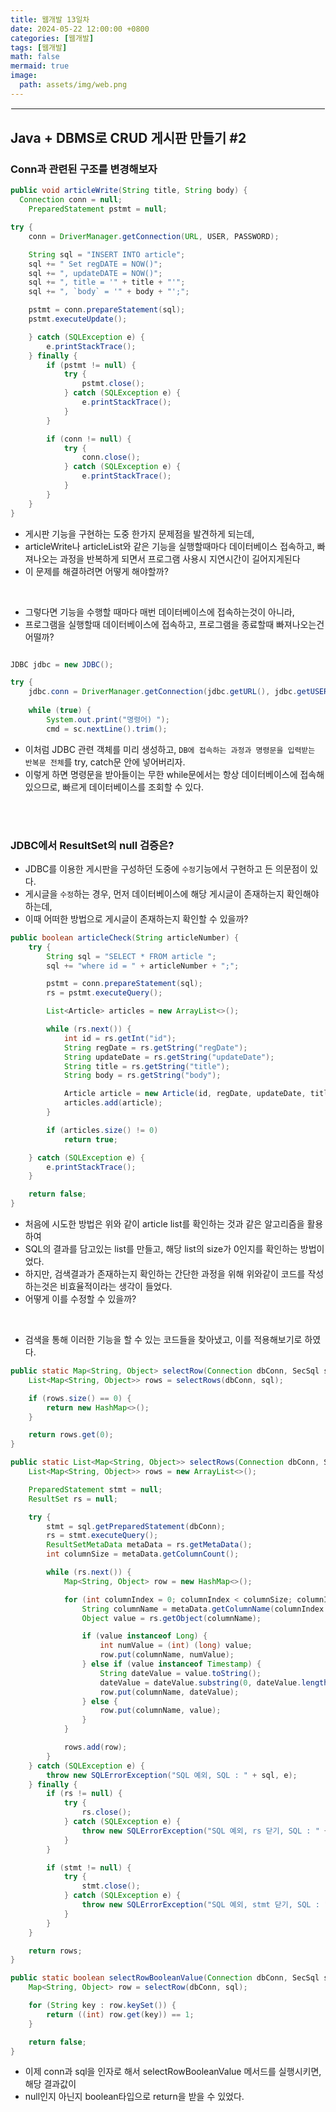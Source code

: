```yaml
---
title: 웹개발 13일차
date: 2024-05-22 12:00:00 +0800
categories: [웹개발]
tags: [웹개발]
math: false
mermaid: true
image:
  path: assets/img/web.png
---
```


<hr style="border:1px solid white">

## Java + DBMS로 CRUD 게시판 만들기 #2

### Conn과 관련된 구조를 변경해보자
```java
public void articleWrite(String title, String body) {
  Connection conn = null;
	PreparedStatement pstmt = null;

try {
	conn = DriverManager.getConnection(URL, USER, PASSWORD);

	String sql = "INSERT INTO article";
	sql += " Set regDATE = NOW()";
	sql += ", updateDATE = NOW()";
	sql += ", title = '" + title + "'";
	sql += ", `body` = '" + body + "';";

	pstmt = conn.prepareStatement(sql);
	pstmt.executeUpdate();

	} catch (SQLException e) {
		e.printStackTrace();
	} finally {
		if (pstmt != null) {
			try {
				pstmt.close();
			} catch (SQLException e) {
				e.printStackTrace();
			}
		}

		if (conn != null) {
			try {
				conn.close();
			} catch (SQLException e) {
				e.printStackTrace();
			}
		}
	}
}
```
- 게시판 기능을 구현하는 도중 한가지 문제점을 발견하게 되는데,
- articleWrite나 articleList와 같은 기능을 실행할때마다 데이터베이스 접속하고, 빠져나오는 과정을 반복하게 되면서 프로그램 사용시 지연시간이 길어지게된다
- 이 문제를 해결하려면 어떻게 해야할까?

<br/>

- 그렇다면 기능을 수행할 때마다 매번 데이터베이스에 접속하는것이 아니라,
- 프로그램을 실행할때 데이터베이스에 접속하고, 프로그램을 종료할때 빠져나오는건 어떨까?

```java

JDBC jdbc = new JDBC();

try {
	jdbc.conn = DriverManager.getConnection(jdbc.getURL(), jdbc.getUSER(), jdbc.getPASSWORD());
			
	while (true) {
		System.out.print("명령어) ");
		cmd = sc.nextLine().trim();
```
- 이처럼 JDBC 관련 객체를 미리 생성하고, `DB에 접속하는 과정과 명령문을 입력받는 반복문 전체`를 try, catch문 안에 넣어버리자.
- 이렇게 하면 명령문을 받아들이는 무한 while문에서는 항상 데이터베이스에 접속해 있으므로, 빠르게 데이터베이스를 조회할 수 있다.

<br/><br/>

### JDBC에서 ResultSet의 null 검증은?
- JDBC를 이용한 게시판을 구성하던 도중에 `수정`기능에서 구현하고 든 의문점이 있다.
- 게시글을 `수정`하는 경우, 먼저 데이터베이스에 해당 게시글이 존재하는지 확인해야 하는데, 
- 이때 어떠한 방법으로 게시글이 존재하는지 확인할 수 있을까?

```java
public boolean articleCheck(String articleNumber) {
	try {
		String sql = "SELECT * FROM article ";
		sql += "where id = " + articleNumber + ";";

		pstmt = conn.prepareStatement(sql);
		rs = pstmt.executeQuery();

		List<Article> articles = new ArrayList<>();

		while (rs.next()) {
			int id = rs.getInt("id");
			String regDate = rs.getString("regDate");
			String updateDate = rs.getString("updateDate");
			String title = rs.getString("title");
			String body = rs.getString("body");

			Article article = new Article(id, regDate, updateDate, title, body);
			articles.add(article);
		}

		if (articles.size() != 0)
			return true;

	} catch (SQLException e) {
		e.printStackTrace();
	}

	return false;
}
```
- 처음에 시도한 방법은 위와 같이 article list를 확인하는 것과 같은 알고리즘을 활용하여
- SQL의 결과를 담고있는 list를 만들고, 해당 list의 size가 0인지를 확인하는 방법이었다.
- 하지만, 검색결과가 존재하는지 확인하는 간단한 과정을 위해 위와같이 코드를 작성하는것은 비효율적이라는 생각이 들었다.
- 어떻게 이를 수정할 수 있을까?

<br/>

- 검색을 통해 이러한 기능을 할 수 있는 코드들을 찾아냈고, 이를 적용해보기로 하였다.

```java
public static Map<String, Object> selectRow(Connection dbConn, SecSql sql) {
	List<Map<String, Object>> rows = selectRows(dbConn, sql);

	if (rows.size() == 0) {
		return new HashMap<>();
	}

	return rows.get(0);
}

public static List<Map<String, Object>> selectRows(Connection dbConn, SecSql sql) throws SQLErrorException {
	List<Map<String, Object>> rows = new ArrayList<>();

	PreparedStatement stmt = null;
	ResultSet rs = null;

	try {
		stmt = sql.getPreparedStatement(dbConn);
		rs = stmt.executeQuery();
		ResultSetMetaData metaData = rs.getMetaData();
		int columnSize = metaData.getColumnCount();

		while (rs.next()) {
			Map<String, Object> row = new HashMap<>();

			for (int columnIndex = 0; columnIndex < columnSize; columnIndex++) {
				String columnName = metaData.getColumnName(columnIndex + 1);
				Object value = rs.getObject(columnName);

				if (value instanceof Long) {
					int numValue = (int) (long) value;
					row.put(columnName, numValue);
				} else if (value instanceof Timestamp) {
					String dateValue = value.toString();
					dateValue = dateValue.substring(0, dateValue.length() - 2);
					row.put(columnName, dateValue);
				} else {
					row.put(columnName, value);
				}
			}

			rows.add(row);
		}
	} catch (SQLException e) {
		throw new SQLErrorException("SQL 예외, SQL : " + sql, e);
	} finally {
		if (rs != null) {
			try {
				rs.close();
			} catch (SQLException e) {
				throw new SQLErrorException("SQL 예외, rs 닫기, SQL : " + sql, e);
			}
		}

		if (stmt != null) {
			try {
				stmt.close();
			} catch (SQLException e) {
				throw new SQLErrorException("SQL 예외, stmt 닫기, SQL : " + sql, e);
			}
		}
	}

	return rows;
}

public static boolean selectRowBooleanValue(Connection dbConn, SecSql sql) {
	Map<String, Object> row = selectRow(dbConn, sql);

	for (String key : row.keySet()) {
		return ((int) row.get(key)) == 1;
	}

	return false;
}
```
- 이제 conn과 sql을 인자로 해서 selectRowBooleanValue 메서드를 실행시키면, 해당 결과값이
- null인지 아닌지 boolean타입으로 return을 받을 수 있었다.